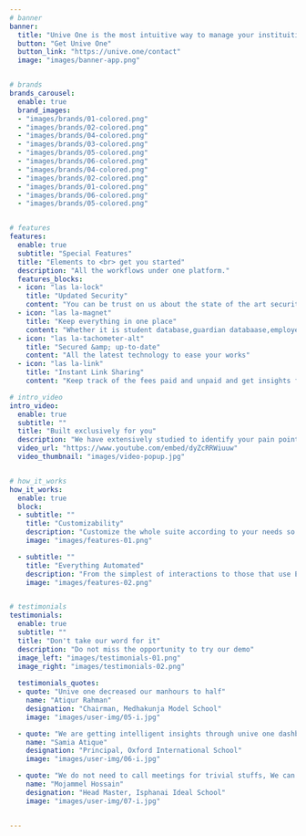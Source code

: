 ```yaml
---
# banner
banner:
  title: "Unive One is the most intuitive way to manage your instituition"
  button: "Get Unive One"
  button_link: "https://unive.one/contact"
  image: "images/banner-app.png"


# brands
brands_carousel:
  enable: true
  brand_images:
  - "images/brands/01-colored.png"
  - "images/brands/02-colored.png"
  - "images/brands/04-colored.png"
  - "images/brands/03-colored.png"
  - "images/brands/05-colored.png"
  - "images/brands/06-colored.png"
  - "images/brands/04-colored.png"
  - "images/brands/02-colored.png"
  - "images/brands/01-colored.png"
  - "images/brands/06-colored.png"
  - "images/brands/05-colored.png"


# features
features:
  enable: true
  subtitle: "Special Features"
  title: "Elements to <br> get you started"
  description: "All the workflows under one platform."
  features_blocks:
  - icon: "las la-lock"
    title: "Updated Security"
    content: "You can be trust on us about the state of the art security to protect your data"
  - icon: "las la-magnet"
    title: "Keep everything in one place"
    content: "Whether it is student database,guardian databaase,employee database; Your data is always with you"
  - icon: "las la-tachometer-alt"
    title: "Secured &amp; up-to-date"
    content: "All the latest technology to ease your works"
  - icon: "las la-link"
    title: "Instant Link Sharing"
    content: "Keep track of the fees paid and unpaid and get insights from the data"

# intro_video
intro_video:   
  enable: true
  subtitle: ""
  title: "Built exclusively for you"
  description: "We have extensively studied to identify your pain points and time hogs and addressed those pain points to increase system efficiency"
  video_url: "https://www.youtube.com/embed/dyZcRRWiuuw"
  video_thumbnail: "images/video-popup.jpg"


# how_it_works
how_it_works:   
  enable: true
  block:
  - subtitle: ""
    title: "Customizability"
    description: "Customize the whole suite according to your needs so you feel at home"
    image: "images/features-01.png"

  - subtitle: ""
    title: "Everything Automated"
    description: "From the simplest of interactions to those that use Excel-gradeing formulas, Unive can handle them all"
    image: "images/features-02.png"


# testimonials
testimonials:   
  enable: true
  subtitle: ""
  title: "Don't take our word for it"
  description: "Do not miss the opportunity to try our demo"
  image_left: "images/testimonials-01.png"
  image_right: "images/testimonials-02.png"
  
  testimonials_quotes:
  - quote: "Unive one decreased our manhours to half"
    name: "Atiqur Rahman"
    designation: "Chairman, Medhakunja Model School"
    image: "images/user-img/05-i.jpg"

  - quote: "We are getting intelligent insights through unive one dashboard to prioritize things"
    name: "Samia Atique"
    designation: "Principal, Oxford International School"
    image: "images/user-img/06-i.jpg"

  - quote: "We do not need to call meetings for trivial stuffs, We can get all the information right from the dashboard"
    name: "Mojammel Hossain"
    designation: "Head Master, Isphanai Ideal School"
    image: "images/user-img/07-i.jpg"


---
```

